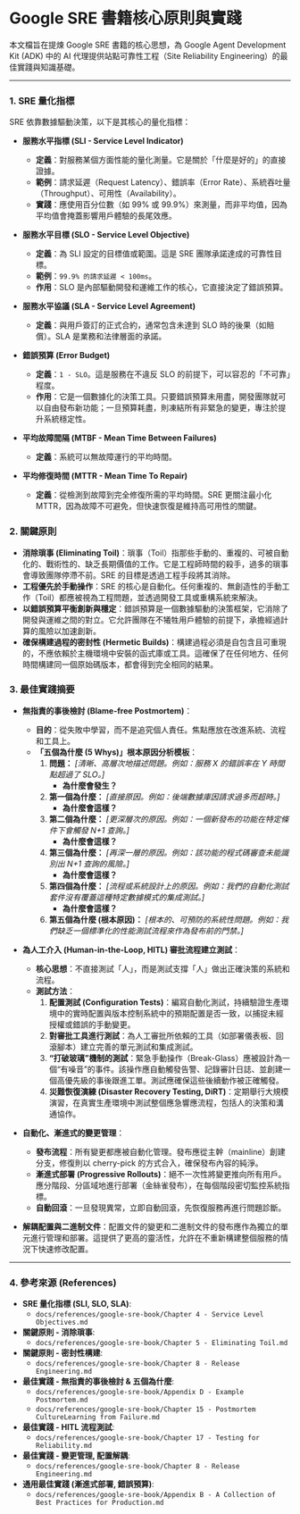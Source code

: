 # Google SRE 書籍核心原則與實踐

本文檔旨在提煉 Google SRE 書籍的核心思想，為 Google Agent Development Kit (ADK) 中的 AI 代理提供站點可靠性工程（Site Reliability Engineering）的最佳實踐與知識基礎。

---

### 1. SRE 量化指標

SRE 依靠數據驅動決策，以下是其核心的量化指標：

-   **服務水平指標 (SLI - Service Level Indicator)**
    -   **定義**：對服務某個方面性能的量化測量。它是關於「什麼是好的」的直接證據。
    -   **範例**：請求延遲（Request Latency）、錯誤率（Error Rate）、系統吞吐量（Throughput）、可用性（Availability）。
    -   **實踐**：應使用百分位數（如 99% 或 99.9%）來測量，而非平均值，因為平均值會掩蓋影響用戶體驗的長尾效應。

-   **服務水平目標 (SLO - Service Level Objective)**
    -   **定義**：為 SLI 設定的目標值或範圍。這是 SRE 團隊承諾達成的可靠性目標。
    -   **範例**：`99.9% 的請求延遲 < 100ms`。
    -   **作用**：SLO 是內部驅動開發和運維工作的核心，它直接決定了錯誤預算。

-   **服務水平協議 (SLA - Service Level Agreement)**
    -   **定義**：與用戶簽訂的正式合約，通常包含未達到 SLO 時的後果（如賠償）。SLA 是業務和法律層面的承諾。

-   **錯誤預算 (Error Budget)**
    -   **定義**：`1 - SLO`。這是服務在不違反 SLO 的前提下，可以容忍的「不可靠」程度。
    -   **作用**：它是一個數據化的決策工具。只要錯誤預算未用盡，開發團隊就可以自由發布新功能；一旦預算耗盡，則凍結所有非緊急的變更，專注於提升系統穩定性。

-   **平均故障間隔 (MTBF - Mean Time Between Failures)**
    -   **定義**：系統可以無故障運行的平均時間。

-   **平均修復時間 (MTTR - Mean Time To Repair)**
    -   **定義**：從檢測到故障到完全修復所需的平均時間。SRE 更關注最小化 MTTR，因為故障不可避免，但快速恢復是維持高可用性的關鍵。

### 2. 關鍵原則

-   **消除瑣事 (Eliminating Toil)**：瑣事（Toil）指那些手動的、重複的、可被自動化的、戰術性的、缺乏長期價值的工作。它是工程師時間的殺手，過多的瑣事會導致團隊停滯不前。SRE 的目標是透過工程手段將其消除。
-   **工程優先於手動操作**：SRE 的核心是自動化。任何重複的、無創造性的手動工作（Toil）都應被視為工程問題，並透過開發工具或重構系統來解決。
-   **以錯誤預算平衡創新與穩定**：錯誤預算是一個數據驅動的決策框架，它消除了開發與運維之間的對立。它允許團隊在不犧牲用戶體驗的前提下，承擔經過計算的風險以加速創新。
-   **確保構建過程的密封性 (Hermetic Builds)**：構建過程必須是自包含且可重現的，不應依賴於主機環境中安裝的函式庫或工具。這確保了在任何地方、任何時間構建同一個原始碼版本，都會得到完全相同的結果。

### 3. 最佳實踐摘要

-   **無指責的事後檢討 (Blame-free Postmortem)**：
    -   **目的**：從失敗中學習，而不是追究個人責任。焦點應放在改進系統、流程和工具上。
    -   **「五個為什麼 (5 Whys)」根本原因分析模板**：
        1.  **問題：** *[清晰、高層次地描述問題。例如：服務 X 的錯誤率在 Y 時間點超過了 SLO。]*
            -   **為什麼會發生？**
        2.  **第一個為什麼：** *[直接原因。例如：後端數據庫因請求過多而超時。]*
            -   **為什麼會這樣？**
        3.  **第二個為什麼：** *[更深層次的原因。例如：一個新發布的功能在特定條件下會觸發 N+1 查詢。]*
            -   **為什麼會這樣？**
        4.  **第三個為什麼：** *[再深一層的原因。例如：該功能的程式碼審查未能識別出 N+1 查詢的風險。]*
            -   **為什麼會這樣？**
        5.  **第四個為什麼：** *[流程或系統設計上的原因。例如：我們的自動化測試套件沒有覆蓋這種特定數據模式的集成測試。]*
            -   **為什麼會這樣？**
        6.  **第五個為什麼 (根本原因)：** *[根本的、可預防的系統性問題。例如：我們缺乏一個標準化的性能測試流程來作為發布前的門禁。]*

-   **為人工介入 (Human-in-the-Loop, HITL) 審批流程建立測試**：
    -   **核心思想**：不直接測試「人」，而是測試支撐「人」做出正確決策的系統和流程。
    -   **測試方法**：
        1.  **配置測試 (Configuration Tests)**：編寫自動化測試，持續驗證生產環境中的實時配置與版本控制系統中的預期配置是否一致，以捕捉未經授權或錯誤的手動變更。
        2.  **對審批工具進行測試**：為人工審批所依賴的工具（如部署儀表板、回滾腳本）建立完善的單元測試和集成測試。
        3.  **“打破玻璃”機制的測試**：緊急手動操作（Break-Glass）應被設計為一個“有噪音”的事件。該操作應自動觸發告警、記錄審計日誌、並創建一個高優先級的事後跟進工單。測試應確保這些後續動作被正確觸發。
        4.  **災難恢復演練 (Disaster Recovery Testing, DiRT)**：定期舉行大規模演習，在真實生產環境中測試整個應急響應流程，包括人的決策和溝通協作。

-   **自動化、漸進式的變更管理**：
    -   **發布流程**：所有變更都應被自動化管理。發布應從主幹（mainline）創建分支，修復則以 cherry-pick 的方式合入，確保發布內容的純淨。
    -   **漸進式部署 (Progressive Rollouts)**：絕不一次性將變更推向所有用戶。應分階段、分區域地進行部署（金絲雀發布），在每個階段密切監控系統指標。
    -   **自動回滾**：一旦發現異常，立即自動回滾，先恢復服務再進行問題診斷。

-   **解耦配置與二進制文件**：配置文件的變更和二進制文件的發布應作為獨立的單元進行管理和部署。這提供了更高的靈活性，允許在不重新構建整個服務的情況下快速修改配置。

---

### 4. 參考來源 (References)

-   **SRE 量化指標 (SLI, SLO, SLA)**:
    -   `docs/references/google-sre-book/Chapter 4 - Service Level Objectives.md`
-   **關鍵原則 - 消除瑣事**:
    -   `docs/references/google-sre-book/Chapter 5 - Eliminating Toil.md`
-   **關鍵原則 - 密封性構建**:
    -   `docs/references/google-sre-book/Chapter 8 - Release Engineering.md`
-   **最佳實踐 - 無指責的事後檢討 & 五個為什麼**:
    -   `docs/references/google-sre-book/Appendix D - Example Postmortem.md`
    -   `docs/references/google-sre-book/Chapter 15 - Postmortem CultureLearning from Failure.md`
-   **最佳實踐 - HITL 流程測試**:
    -   `docs/references/google-sre-book/Chapter 17 - Testing for Reliability.md`
-   **最佳實踐 - 變更管理, 配置解耦**:
    -   `docs/references/google-sre-book/Chapter 8 - Release Engineering.md`
-   **通用最佳實踐 (漸進式部署, 錯誤預算)**:
    -   `docs/references/google-sre-book/Appendix B - A Collection of Best Practices for Production.md`
